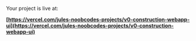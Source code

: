 

Your project is live at:

**[https://vercel.com/jules-noobcodes-projects/v0-construction-webapp-ui](https://vercel.com/jules-noobcodes-projects/v0-construction-webapp-ui)**



